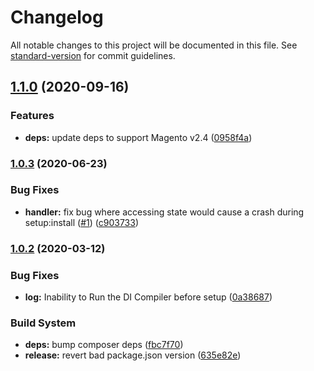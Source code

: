 # Changelog

All notable changes to this project will be documented in this file. See [standard-version](https://github.com/conventional-changelog/standard-version) for commit guidelines.

## [1.1.0](https://github.com/graycoreio/magento2-stdlogging/compare/v1.0.3...v1.1.0) (2020-09-16)


### Features

* **deps:** update deps to support Magento v2.4 ([0958f4a](https://github.com/graycoreio/magento2-stdlogging/commit/0958f4a43c62cc5658a4147d3d18eb87271213f4))

### [1.0.3](https://github.com/graycoreio/magento2-stdlogging/compare/v1.0.2...v1.0.3) (2020-06-23)


### Bug Fixes

* **handler:** fix bug where accessing state  would cause a crash during setup:install ([#1](https://github.com/graycoreio/magento2-stdlogging/issues/1)) ([c903733](https://github.com/graycoreio/magento2-stdlogging/commit/c903733))



### [1.0.2](https://github.com/graycoreio/magento2-stdlogging/compare/v1.0.1...v1.0.2) (2020-03-12)


### Bug Fixes

* **log:** Inability to Run the DI Compiler before setup ([0a38687](https://github.com/graycoreio/magento2-stdlogging/commit/0a38687))


### Build System

* **deps:** bump composer deps ([fbc7f70](https://github.com/graycoreio/magento2-stdlogging/commit/fbc7f70))
* **release:** revert bad package.json version ([635e82e](https://github.com/graycoreio/magento2-stdlogging/commit/635e82e))
